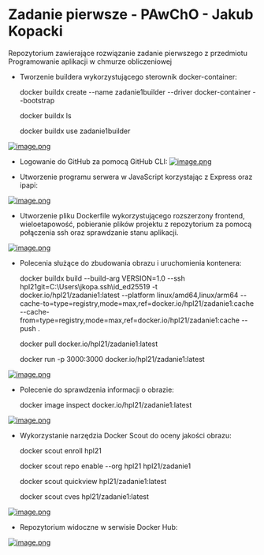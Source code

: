 # Zadanie pierwsze - PAwChO - Jakub Kopacki
Repozytorium zawierające rozwiązanie zadanie pierwszego z przedmiotu Programowanie aplikacji w chmurze obliczeniowej

- Tworzenie buildera wykorzystującego sterownik docker-container:

    docker buildx create --name zadanie1builder --driver docker-container --bootstrap

    docker buildx ls

    docker buildx use zadanie1builder

[![image.png](https://i.postimg.cc/j2h5151Z/image.png)](https://postimg.cc/ZvC4BT4d)

- Logowanie do GitHub za pomocą GitHub CLI:
[![image.png](https://i.postimg.cc/PqxfdDfw/image.png)](https://postimg.cc/3ksQBdv8)

- Utworzenie programu serwera w JavaScript korzystając z Express oraz ipapi:

[![image.png](https://i.postimg.cc/g2RLswtf/image.png)](https://postimg.cc/k2J5X5mc)

- Utworzenie pliku Dockerfile wykorzystującego rozszerzony frontend, wieloetapowość, pobieranie plików projektu z repozytorium za pomocą połączenia ssh oraz sprawdzanie stanu aplikacji.

[![image.png](https://i.postimg.cc/x19mgvhB/image.png)](https://postimg.cc/gnBr2ZYK)

- Polecenia służące do zbudowania obrazu i uruchomienia kontenera:

    docker buildx build --build-arg VERSION=1.0 --ssh hpl21git=C:\Users\jkopa\.ssh\id_ed25519 -t docker.io/hpl21/zadanie1:latest --platform linux/amd64,linux/arm64 --cache-to=type=registry,mode=max,ref=docker.io/hpl21/zadanie1:cache --cache-from=type=registry,mode=max,ref=docker.io/hpl21/zadanie1:cache --push .

    docker pull docker.io/hpl21/zadanie1:latest

    docker run -p 3000:3000 docker.io/hpl21/zadanie1:latest

[![image.png](https://i.postimg.cc/FRG3JD99/image.png)](https://postimg.cc/S22JBL25)

- Polecenie do sprawdzenia informacji o obrazie:

    docker image inspect docker.io/hpl21/zadanie1:latest

[![image.png](https://i.postimg.cc/MHpR9jWb/image.png)](https://postimg.cc/TLBpw15p)

- Wykorzystanie narzędzia Docker Scout do oceny jakości obrazu:

    docker scout enroll hpl21

    docker scout repo enable --org hpl21 hpl21/zadanie1

    docker scout quickview hpl21/zadanie1:latest

    docker scout cves hpl21/zadanie1:latest

[![image.png](https://i.postimg.cc/wT7HpTMW/image.png)](https://postimg.cc/1fhb0Sp6)

- Repozytorium widoczne w serwisie Docker Hub:

[![image.png](https://i.postimg.cc/RVV1C2xp/image.png)](https://postimg.cc/WtCqXW30)